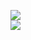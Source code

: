 [![](https://img.shields.io/badge/Made%20With-Github%20Spray-lightgrey.svg?style=for-the-badge&logo=github)](https://github.com/Annihil/github-spray#13689)  
[![](https://i.imgur.com/2DrTn0Z.gif)](https://github.com/Annihil/github-spray)